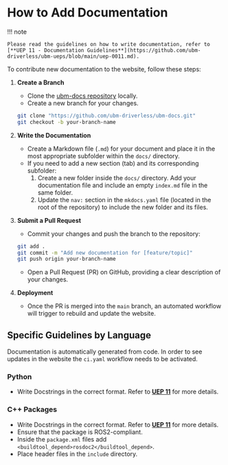# How to Add Documentation

!!! note

    Please read the guidelines on how to write documentation, refer to [**UEP 11 - Documentation Guidelines**](https://github.com/ubm-driverless/ubm-ueps/blob/main/uep-0011.md).

To contribute new documentation to the website, follow these steps:

1. **Create a Branch**  
    - Clone the [ubm-docs repository](https://github.com/ubm-driverless/ubm-docs) locally.  
    - Create a new branch for your changes.

    ```bash
    git clone "https://github.com/ubm-driverless/ubm-docs.git"
    git checkout -b your-branch-name
    ```

2. **Write the Documentation**  
    - Create a Markdown file (`.md`) for your document and place it in the most appropriate subfolder within the `docs/` directory.  
    - If you need to add a new section (tab) and its corresponding subfolder:  
       1. Create a new folder inside the `docs/` directory. Add your documentation file and include an empty `index.md` file in the same folder.  
       2. Update the `nav:` section in the `mkdocs.yaml` file (located in the root of the repository) to include the new folder and its files.

3. **Submit a Pull Request**  
    - Commit your changes and push the branch to the repository:

    ```bash
    git add .
    git commit -m "Add new documentation for [feature/topic]"
    git push origin your-branch-name
    ```

    - Open a Pull Request (PR) on GitHub, providing a clear description of your changes.

4. **Deployment**  
    - Once the PR is merged into the `main` branch, an automated workflow will trigger to rebuild and update the website.


## Specific Guidelines by Language

Documentation is automatically generated from code. In order to see updates in the website the `ci.yaml` workflow needs to be activated.

### Python

- Write Docstrings in the correct format. Refer to [**UEP 11**](https://github.com/ubm-driverless/ubm-ueps/blob/main/uep-0011.md) for more details.

### C++ Packages

- Write Docstrings in the correct format. Refer to [**UEP 11**](https://github.com/ubm-driverless/ubm-ueps/blob/main/uep-0011.md) for more details.
- Ensure that the package is ROS2-compliant.
- Inside the `package.xml` files add `<buildtool_depend>rosdoc2</buildtool_depend>`.
- Place header files in the `include` directory.
